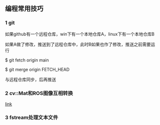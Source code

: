 ## 编程常用技巧

### 1 git
如果github有一个远程仓库，win下有一个本地仓库A，linux下有一个本地仓库B

如果A做了修改，推送到了远程仓库中，此时B如果也作了修改，推送之前需要运行

$ git fetch origin main

$ git merge origin FETCH_HEAD

与远程仓库同步，后再推送

### 2 cv::Mat和ROS图像互相转换
[link](https://blog.csdn.net/weixin_44684139/article/details/108759860)

### 3 fstream处理文本文件


